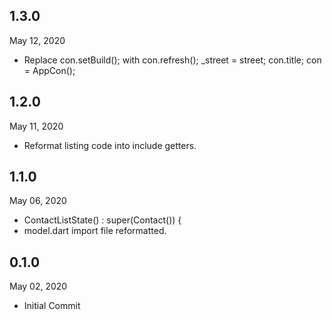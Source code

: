 ## 1.3.0
 May 12, 2020
- Replace con.setBuild(); with con.refresh(); _street = street; con.title; con = AppCon();

## 1.2.0
 May 11, 2020
- Reformat listing code into include getters.

## 1.1.0
 May 06, 2020
- ContactListState() : super(Contact()) {
- model.dart import file reformatted.

## 0.1.0
 May 02, 2020
- Initial Commit
